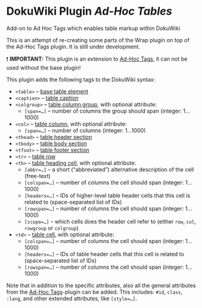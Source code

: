 # DokuWiki Plugin *Ad-Hoc Tables*
Add-on to Ad Hoc Tags which enables table markup within DokuWiki

This is an attempt of re-creating some parts of the Wrap plugin on top of the Ad-Hoc Tags plugin. It is still under development.

:exclamation: **IMPORTANT:** This plugin is an extension to [Ad-Hoc Tags](https://github.com/saschaleib/dokuwiki-plugin-adhocwrap), it can not be used without the base plugin!

This plugin adds the following tags to the DokuWiki syntax:

* `<table>` – [base table element](https://developer.mozilla.org/en-US/docs/Web/HTML/Element/table)
* `<caption>` – [table caption](https://developer.mozilla.org/en-US/docs/Web/HTML/Element/caption)
* `<colgroup>` – [table column group](https://developer.mozilla.org/en-US/docs/Web/HTML/Element/colgroup), with optional attribute:
  * `[span=…]` – number of columns the group should span (integer: 1…1000)
* `<col>` – [table column](https://developer.mozilla.org/en-US/docs/Web/HTML/Element/col), with optional attribute:
  * `[span=…]` – number of columns (integer: 1…1000)
* `<thead>` – [table header section](https://developer.mozilla.org/en-US/docs/Web/HTML/Element/thead)
* `<tbody>` – [table body section](https://developer.mozilla.org/en-US/docs/Web/HTML/Element/tbody)
* `<tfoot>` – [table footer section](https://developer.mozilla.org/en-US/docs/Web/HTML/Element/tfoot)
* `<tr>` – [table row](https://developer.mozilla.org/en-US/docs/Web/HTML/Element/tr)
* `<th>` – [table heading cell](https://developer.mozilla.org/en-US/docs/Web/HTML/Element/th), with optional attribute:
  * `[abbr=…]` – a short (“abbreviated”) alternative description of the cell (free-text)
  * `[colspan=…]` – number of columns the cell should span (integer: 1…1000)
  * `[headers=…]` – IDs of higher-level table header cells that this cell is related to (space-separated list of IDs)
  * `[rowspan=…]` – number of columns the cell should span (integer: 1…1000)
  * `[scope=…]` – which cells does the header cell refer to (either `row`, `col`, `rowgroup` or `colgroup`)
* `<td>` – [table cell](https://developer.mozilla.org/en-US/docs/Web/HTML/Element/td), with optional attribute:
  * `[colspan=…]` – number of columns the cell should span (integer: 1…1000)
  * `[headers=…]` – IDs of table header cells that this cell is related to (space-separated list of IDs)
  * `[rowspan=…]` – number of columns the cell should span (integer: 1…1000)

Note that in addition to the specific attributes, also all the general attributes from the [Ad-Hoc Tags](https://github.com/saschaleib/dokuwiki-plugin-adhocwrap)-plugin can be added. This includes: `#id`, `class`, `:lang`, and other extended attributes, like `[style=…]`.
